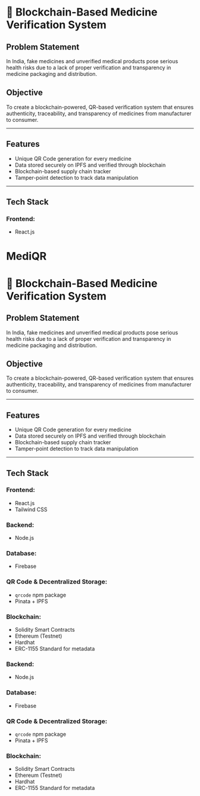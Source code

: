 # 🔗 Blockchain-Based Medicine Verification System

##  Problem Statement 
In India, fake medicines and unverified medical products pose serious health risks due to a lack of proper verification and transparency in medicine packaging and distribution.

##  Objective 
To create a blockchain-powered, QR-based verification system that ensures authenticity, traceability, and transparency of medicines from manufacturer to consumer.

---

##  Features 

-  Unique QR Code generation for every medicine 
-  Data stored securely on IPFS and verified through blockchain 
-  Blockchain-based supply chain tracker
-  Tamper-point detection to track data manipulation

---

##  Tech Stack

###  Frontend:
- React.js   
# MediQR
# 🔗 Blockchain-Based Medicine Verification System

##  Problem Statement 
In India, fake medicines and unverified medical products pose serious health risks due to a lack of proper verification and transparency in medicine packaging and distribution.

##  Objective 
To create a blockchain-powered, QR-based verification system that ensures authenticity, traceability, and transparency of medicines from manufacturer to consumer.

---

##  Features 

-  Unique QR Code generation for every medicine 
-  Data stored securely on IPFS and verified through blockchain 
-  Blockchain-based supply chain tracker
-  Tamper-point detection to track data manipulation

---

##  Tech Stack

###  Frontend:
- React.js   
- Tailwind CSS

###  Backend:
- Node.js  

### Database: 
- Firebase   

###  QR Code & Decentralized Storage: 
- `qrcode` npm package  
- Pinata + IPFS  

###  Blockchain: 
- Solidity Smart Contracts  
- Ethereum (Testnet)  
- Hardhat  
- ERC-1155 Standard for metadata
###  Backend:
- Node.js  

### Database: 
- Firebase   

###  QR Code & Decentralized Storage: 
- `qrcode` npm package  
- Pinata + IPFS  

###  Blockchain: 
- Solidity Smart Contracts  
- Ethereum (Testnet)  
- Hardhat  
- ERC-1155 Standard for metadata